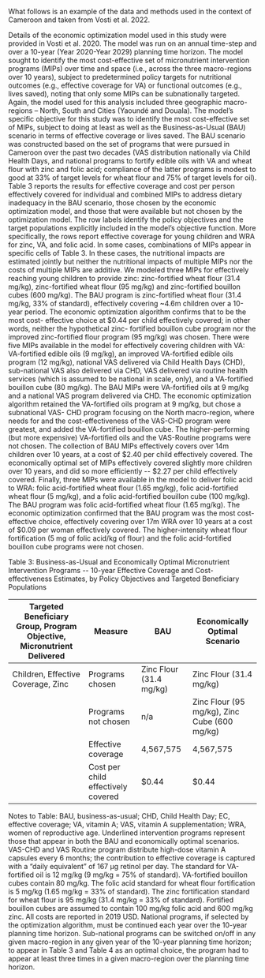 What follows is an example of the data and methods used in the context of Cameroon and taken from
Vosti et al. 2022.

Details of the economic optimization model used in this study were provided in Vosti et al. 2020. The
model was run on an annual time-step and over a 10-year (Year 2020-Year 2029) planning time horizon.
The model sought to identify the most cost-effective set of micronutrient intervention programs (MIPs)
over time and space (i.e., across the three macro-regions over 10 years), subject to predetermined
policy targets for nutritional outcomes (e.g., effective coverage for VA) or functional outcomes (e.g.,
lives saved), noting that only some MIPs can be subnationally targeted. Again, the model used for this
analysis included three geographic macro-regions – North, South and Cities (Yaoundé and Douala). The
model’s specific objective for this study was to identify the most cost-effective set of MIPs, subject to
doing at least as well as the Business-as-Usual (BAU) scenario in terms of effective coverage or lives
saved. The BAU scenario was constructed based on the set of programs that were pursued in Cameroon
over the past two decades (VAS distribution nationally via Child Health Days, and national programs to
fortify edible oils with VA and wheat flour with zinc and folic acid; compliance of the latter programs is
modest to good at 33% of target levels for wheat flour and 75% of target levels for oil).
Table 3 reports the results for effective coverage and cost per person effectively covered for individual
and combined MIPs to address dietary inadequacy in the BAU scenario, those chosen by the economic
optimization model, and those that were available but not chosen by the optimization model. The row
labels identify the policy objectives and the target populations explicitly included in the model’s
objective function. More specifically, the rows report effective coverage for young children and WRA for
zinc, VA, and folic acid. In some cases, combinations of MIPs appear in specific cells of Table 3. In these
cases, the nutritional impacts are estimated jointly but neither the nutritional impacts of multiple MIPs
nor the costs of multiple MIPs are additive.
We modeled three MIPs for effectively reaching young children to provide zinc: zinc-fortified wheat
flour (31.4 mg/kg), zinc-fortified wheat flour (95 mg/kg) and zinc-fortified bouillon cubes (600 mg/kg).
The BAU program is zinc-fortified wheat flour (31.4 mg/kg, 33% of standard), effectively covering ~4.6m
children over a 10-year period. The economic optimization algorithm confirms that to be the most cost-
effective choice at $0.44 per child effectively covered; in other words, neither the hypothetical zinc-
fortified bouillon cube program nor the improved zinc-fortified flour program (95 mg/kg) was chosen.
There were five MIPs available in the model for effectively covering children with VA: VA-fortified edible
oils (9 mg/kg), an improved VA-fortified edible oils program (12 mg/kg), national VAS delivered via Child
Health Days (CHD), sub-national VAS also delivered via CHD, VAS delivered via routine health services
(which is assumed to be national in scale, only), and a VA-fortified bouillon cube (80 mg/kg). The BAU MIPs were VA-fortified oils at 9 mg/kg and a national VAS program delivered via CHD. The economic
optimization algorithm retained the VA-fortified oils program at 9 mg/kg, but chose a subnational VAS-
CHD program focusing on the North macro-region, where needs for and the cost-effectiveness of the
VAS-CHD program were greatest, and added the VA-fortified bouillon cube. The higher-performing (but
more expensive) VA-fortified oils and the VAS-Routine programs were not chosen. The collection of BAU
MIPs effectively covers over 14m children over 10 years, at a cost of $2.40 per child effectively covered.
The economically optimal set of MIPs effectively covered slightly more children over 10 years, and did so
more efficiently -- $2.27 per child effectively covered. 
Finally, three MIPs were available in the model to deliver folic acid to WRA: folic acid-fortified wheat
flour (1.65 mg/kg), folic acid-fortified wheat flour (5 mg/kg), and a folic acid-fortified bouillon cube (100
mg/kg). The BAU program was folic acid-fortified wheat flour (1.65 mg/kg). The economic optimization
confirmed that the BAU program was the most cost-effective choice, effectively covering over 17m WRA
over 10 years at a cost of $0.09 per woman effectively covered. The higher-intensity wheat flour
fortification (5 mg of folic acid/kg of flour) and the folic acid-fortified bouillon cube programs were not
chosen.


Table 3: Business-as-Usual and Economically Optimal Micronutrient Intervention Programs -- 10-year
Effective Coverage and Cost-effectiveness Estimates, by Policy Objectives and Targeted Beneficiary
Populations



| Targeted Beneficiary Group, Program Objective, Micronutrient Delivered | Measure                            | BAU                           | Economically Optimal Scenario |
| ---------------------------------------------------------------------- | ---------------------------------- | ----------------------------- | ----------------------------- |
| Children, Effective Coverage, Zinc                                     | Programs chosen                    | Zinc Flour (31.4 mg/kg)       | Zinc Flour (31.4 mg/kg)       |
|                                                                        | Programs not chosen                | n/a                           | Zinc Flour (95 mg/kg),  Zinc Cube (600 mg/kg)       
|                                                                        | Effective coverage                 | 4,567,575                     | 4,567,575                     |
|                                                                        | Cost per child effectively covered | $0.44                         | $0.44                         |











Notes to Table: BAU, business-as-usual; CHD, Child Health Day; EC, effective coverage; VA, vitamin A; VAS, vitamin A supplementation; WRA, women of reproductive age. Underlined intervention programs represent those that appear in both the BAU and economically optimal scenarios. VAS-CHD and VAS Routine program distribute high-dose vitamin A capsules every 6 months; the contribution to effective coverage is captured with a “daily equivalent” of 167 µg retinol per day. The standard for VA-fortified oil is 12 mg/kg (9 mg/kg = 75% of standard). VA-fortified bouillon cubes contain 80 mg/kg. The folic acid standard for wheat flour fortification is 5 mg/kg (1.65 mg/kg = 33% of standard). The zinc fortification standard for wheat flour is 95 mg/kg (31.4 mg/kg = 33% of standard). Fortified bouillon cubes are assumed to contain 100 mg/kg folic acid and 600 mg/kg zinc. All costs are reported in 2019 USD. National programs, if selected by the optimization algorithm, must be continued each year over the 10-year planning time horizon.  Sub-national programs can be switched on/off in any given macro-region in any given year of the 10-year planning time horizon; to appear in Table 3 and Table 4 as an optimal choice, the program had to appear at least three times in a given macro-region over the planning time horizon.  
